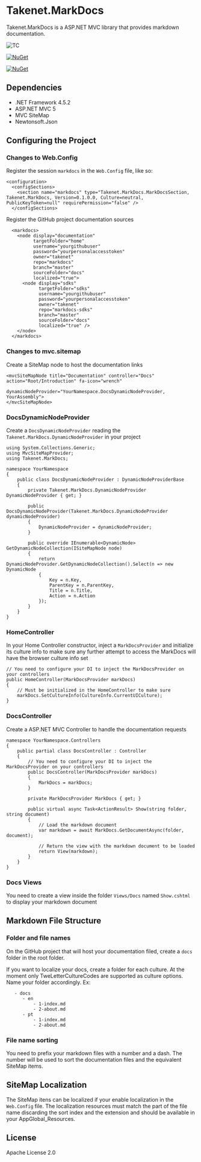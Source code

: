 # Takenet.MarkDocs

Takenet.MarkDocs is a ASP.NET MVC library that provides markdown documentation.

![TC](https://take-teamcity1.azurewebsites.net/app/rest/builds/buildType:(id:MarkDocs_Master)/statusIcon)

<a href="https://www.nuget.org/packages/Takenet.MarkDocs" rel="NuGet">![NuGet](https://img.shields.io/nuget/dt/Takenet.MarkDocs.svg)</a>

<a href="https://www.nuget.org/packages/Takenet.MarkDocs" rel="NuGet">![NuGet](https://img.shields.io/nuget/v/Takenet.MarkDocs.svg)</a>

## Dependencies

- .NET Framework 4.5.2
- ASP.NET MVC 5
- MVC SiteMap
- Newtonsoft.Json

## Configuring the Project

### Changes to Web.Config

Register the session `markdocs` in the `Web.Config` file, like so:

```
<configuration>
  <configSections>
    <section name="markdocs" type="Takenet.MarkDocs.MarkDocsSection, Takenet.MarkDocs, Version=0.1.0.0, Culture=neutral, PublicKeyToken=null" requirePermission="false" />
  </configSections>
```

Register the GitHub project documentation sources

```
  <markdocs>
    <node display="documentation"
          targetFolder="home"
          username="yourgithubuser"
          password="yourpersonalaccesstoken"
          owner="takenet" 
          repo="markdocs" 
          branch="master" 
          sourceFolder="docs" 
          localized="true">
      <node display="sdks"
            targetFolder="sdks" 
            username="yourgithubuser"
            password="yourpersonalaccesstoken"
            owner="takenet" 
            repo="markdocs-sdks" 
            branch="master" 
            sourceFolder="docs" 
            localized="true" />
    </node>
  </markdocs>
```

### Changes to mvc.sitemap

Create a SiteMap node to host the documentation links

```
<mvcSiteMapNode title="Documentation" controller="Docs" action="Root/Introduction" fa-icon="wrench"
                dynamicNodeProvider="YourNamespace.DocsDynamicNodeProvider, YourAssembly">
</mvcSiteMapNode>
```

### DocsDynamicNodeProvider

Create a `DocsDynamicNodeProvider` reading the `Takenet.MarkDocs.DynamicNodeProvider` in your project

```
using System.Collections.Generic;
using MvcSiteMapProvider;
using Takenet.MarkDocs;

namespace YourNamespace
{
    public class DocsDynamicNodeProvider : DynamicNodeProviderBase
    {
        private Takenet.MarkDocs.DynamicNodeProvider DynamicNodeProvider { get; }

        public DocsDynamicNodeProvider(Takenet.MarkDocs.DynamicNodeProvider dynamicNodeProvider) 
        {
            DynamicNodeProvider = dynamicNodeProvider;
        }

        public override IEnumerable<DynamicNode> GetDynamicNodeCollection(ISiteMapNode node)
        {
            return DynamicNodeProvider.GetDynamicNodeCollection().Select(n => new DynamicNode
            {
                Key = n.Key,
                ParentKey = n.ParentKey,
                Title = n.Title,
                Action = n.Action
            });
        }
    }
}
```

### HomeController

In your Home Controller constructor, inject a `MarkDocsProvider` and initialize its culture info to make sure any further attempt to access the MarkDocs will have the browser culture info set 

```
// You need to configure your DI to inject the MarkDocsProvider on your controllers
public HomeController(MarkDocsProvider markDocs)
{
    // Must be initialized in the HomeController to make sure 
    markDocs.SetCultureInfo(CultureInfo.CurrentUICulture);
}
```

### DocsController

Create a ASP.NET MVC Controller to handle the documentation requests

```
namespace YourNamespace.Controllers
{
    public partial class DocsController : Controller
    {
        // You need to configure your DI to inject the MarkDocsProvider on your controllers
        public DocsController(MarkDocsProvider markDocs)
        {
            MarkDocs = markDocs;
        }

        private MarkDocsProvider MarkDocs { get; }

        public virtual async Task<ActionResult> Show(string folder, string document)
        {
            // Load the markdown document
            var markdown = await MarkDocs.GetDocumentAsync(folder, document);

            // Return the view with the markdown document to be loaded
            return View(markdown);
        }
    }
}
```

### Docs Views

You need to create a view inside the folder `Views/Docs` named `Show.cshtml` to display your markdown document

## Markdown File Structure

### Folder and file names

On the GitHub project that will host your documentation filed, create a `docs` folder in the root folder.

If you want to localize your docs, create a folder for each culture.
At the moment only TweLetterCultureCodes are supported as culture options.
Name your folder accordingly. Ex:

```
   - docs
      - en
          - 1-index.md
          - 2-about.md
      - pt
          - 1-index.md
          - 2-about.md
```

### File name sorting

You need to prefix your markdown files with a number and a dash. The number will be used to sort the documentation files and the equivalent SiteMap items.

## SiteMap Localization

The SiteMap itens can be localized if your enable localization in the `Web.Config` file.
The localization resources must match the part of the file name discarding the sort index and the extension and should be available in your AppGlobal_Resources.

## License

Apache License 2.0

